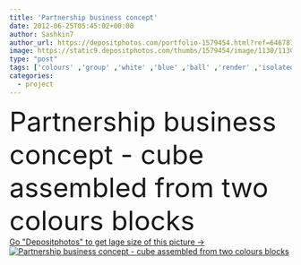 ```yaml
---
title: 'Partnership business concept'
date: 2012-06-25T05:45:02+00:00
author: Sashkin7
author_url: https://depositphotos.com/portfolio-1579454.html?ref=64678756
image: https://static9.depositphotos.com/thumbs/1579454/image/1130/11309220/api_thumb_450.jpg?forcejpeg=true
type: "post"
tags: ['colours' ,'group' ,'white' ,'blue' ,'ball' ,'render' ,'isolated' ,'box' ,'business' ,'row' ,'sign' ,'silver' ,'success' ,'abstract' ,'cutout' ,'cube' ,'fall' ,'friendship' ,'creativity' ,'3d' ,'symbol' ,'concept' ,'idea' ,'icon' ,'construction' ,'structure' ,'pieces' ,'two' ,'communication' ,'support' ,'development' ,'work' ,'project' ,'leader' ,'solution' ,'strategy' ,'company' ,'system' ,'partner' ,'motivation' ,'block' ,'team' ,'leadership' ,'teamwork' ,'organization' ,'dice' ,'management' ,'blocks' ,'cooperation' ,'unity' ]
categories: 
  - project
---
```

<div aling="center">
            <font size="60"> Partnership business concept - cube assembled from two colours blocks</font>   
</div>
<div>
    <a href='https://static9.depositphotos.com/thumbs/1579454/image/1130/11309220/api_thumb_450.jpg?forcejpeg=true?ref=64678756' target=_blank > Go "Depositphotos" to get lage size of this picture ->
        <img href='https://static9.depositphotos.com/thumbs/1579454/image/1130/11309220/api_thumb_450.jpg?forcejpeg=true?ref=64678756' src='https://static9.depositphotos.com/1579454/1130/i/950/depositphotos_11309220-stock-photo-partnership-business-concept.jpg?forcejpeg=true' alt='Partnership business concept - cube assembled from two colours blocks' >
    </a>
</div>
